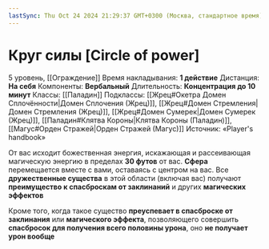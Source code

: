 ```yaml
---
lastSync: Thu Oct 24 2024 21:29:37 GMT+0300 (Москва, стандартное время)
---
```

# Круг силы [Circle of power]
5 уровень, [[Ограждение]]
Время накладывания: **1 действие**
Дистанция: **На себя**
Компоненты: **Вербальный**
Длительность: **Концентрация до 10 минут**
Классы: [[Паладин]]
Подклассы: [[Жрец#Окетра Домен Сплочённости|Домен Сплочения (Жрец)]], [[Жрец#Домен Стремления|Домен Стремления (Жрец)]], [[Жрец#Домен Сумерек|Домен Сумерек (Жрец)]], [[Паладин#Клятва Короны|Клятва Короны (Паладин)]], [[Магус#Орден Стражей|Орден Стражей (Магус)]]
Источник: «Player's handbook»

От вас исходит божественная энергия, искажающая и рассеивающая магическую энергию в пределах **30 футов** от вас. **Сфера** перемещается вместе с вами, оставаясь с центром на вас. Все **дружественные существа** в этой области (включая вас) получают **преимущество к спасброскам от заклинаний** и других **магических эффектов**

Кроме того, когда такое существо **преуспевает в спасброске от заклинания** или **магического эффекта**, позволяющего совершить **спасбросок для получения всего половины урона**, оно **не получает урон вообще**